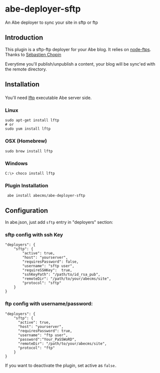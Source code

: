 # abe-deployer-sftp
An Abe deployer to sync your site in sftp or ftp

## Introduction
This plugin is a sftp-ftp deployer for your Abe blog. It relies on [node-ftps](https://github.com/Atinux/node-ftps).
Thanks to [Sébastien Chopin](https://github.com/Atinux/node-ftps)  

Everytime you'll publish/unpublish a content, your blog will be sync'ed with the remote directory.

## Installation

### 
You'll need [lftp](https://lftp.yar.ru/) executable Abe server side.  

### Linux
```shell
sudo apt-get install lftp
# or
sudo yum install lftp
```

### OSX (Homebrew)
```shell
sudo brew install lftp
```

### Windows 
```shell
C:\> choco install lftp
```

### Plugin Installation
``` abe install abecms/abe-deployer-sftp```

## Configuration
In abe.json, just add ```sftp``` entry in "deployers" section:

### sftp config with ssh Key
```
"deployers": {
  	"sftp": {
    	"active": true,
    	"host": "yourserver",
    	"requiresPassword": false,
    	"username": "sftp user",
    	"requireSSHKey":  true,
    	"sshKeyPath": "/path/to/id_rsa_pub",
    	"remoteDir": "/path/to/your/abecms/site",
    	"protocol": "sftp"
  	}
}
```

### ftp config with username/password:
```
"deployers": {
    "sftp": {
      "active": true,
      "host": "yourserver",
      "requiresPassword": true,
      "username": "ftp user",
      "password":"Your_PaSSWoRD",
      "remoteDir": "/path/to/your/abecms/site",
      "protocol": "ftp"
    }
}
```

If you want to deactivate the plugin, set active as ```false.```
